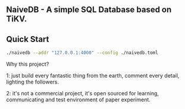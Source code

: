 ## NaiveDB - A simple SQL Database based on TiKV.

## Quick Start 

```bash
./naivedb --addr "127.0.0.1:4000" --config ./naivedb.toml
```

Why this project?

1: just build every fantastic thing from the earth, comment every detail, lighting the followers.

2: it's not a commercial project, it's open sourced for learning, communicating and test environment of paper experiment.

